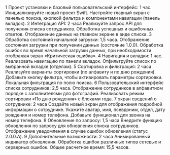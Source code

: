 1 Проект установки и базовый пользовательский интерфейс: 1 час.
Инициализируйте новый проект Swift.
Настройте главный экран с панелью поиска, кнопкой фильтра и компонентами
навигации (панель вкладок).
2 Интеграция API: 2 часа
Реализуйте запрос API для получения списка сотрудников.
Обработка успешных и ошибочных ответов.
Отображение данных на главном экране в виде списка.
3 Обработка состояний начальной загрузки: 1,5 часа.
Отображение состояния загрузки при получении данных (состояние 1.0.0).
Обработка ошибок во время начальной загрузки данных, при необходимости отображая экран
«Критическая ошибка».
4 Навигация и вкладки: 1 час.
Реализовать навигацию по панели вкладок.
Отфильтруйте список по выбранной вкладке (отделам).
5 Сортировка и фильтрация: 2 часа
Реализуйте варианты сортировки (по алфавиту и по дню рождения).
Добавьте кнопку фильтра, чтобы активировать параметры сортировки.
Локальная фильтрация по полю поиска.
6 Пользовательский интерфейс списка сотрудников: 2,5 часа. 
Отображение сотрудников в алфавитном порядке с заполнителями для фотографий.
Реализовать режим сортировки «По дню рождения» с блоками года.
7 экран сведений о сотруднике: 2 часа
Создайте новый экран для отображения подробной информации о сотруднике.
Укажите аватар, имя, псевдоним, отдел, дату рождения и номер телефона.
Добавьте функционал для звонка на номер телефона.
8 Обновление по запросу: 1,5 часа
Внедрите функцию обновления по запросу для обновления списка сотрудников.
Отображение уведомления в случае ошибок обновления (статус 2.0.0.A).
9 Дополнительные возможности: 2 часа
Анимированный индикатор обновления.
Обработка ошибок различных типов сетевых и серверных ошибок.
Общее расчетное время: 15,5 часов.

